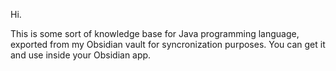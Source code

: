 Hi.

This is some sort of knowledge base for Java programming language, exported from my Obsidian vault for syncronization purposes.
You can get it and use inside your Obsidian app.
